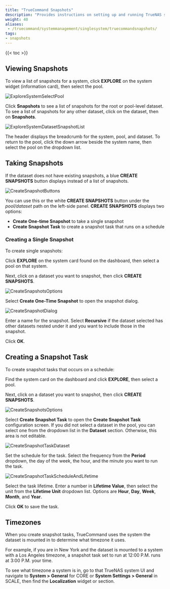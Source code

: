 ```yaml
---
title: "TrueCommand Snapshots"
description: "Provides instructions on setting up and running TrueNAS storage snapshots in TrueCommand."
weight: 40
aliases:
 - /truecommand/systemmanagement/singlesystem/truecommandsnapshots/
tags:
- snapshots
---
```


{{< toc >}}

## Viewing Snapshots

To view a list of snapshots for a system, click **EXPLORE** on the system widget (information card), then select the pool.

![ExploreSystemSelectPool](/images/TrueCommand/Systems/ExploreSystemSelectPool.png "Select a Pool")

Click **Snapshots** to see a list of snapshots for the root or pool-level dataset.
To see a list of snapshots for any other dataset, click on the dataset, then on **Snapshots**.

![ExploreSystemDatasetSnapshotList](/images/TrueCommand/Systems/ExploreSystemDatasetSnapshotList.png "Dataset Snapshot list")

The header displays the breadcrumb for the system, pool, and dataset. To return to the pool, click the down arrow beside the system name, then select the pool on the dropdown list.

## Taking Snapshots
If the dataset does not have existing snapshots, a blue **CREATE SNAPSHOTS** button displays instead of a list of snapshots.

![CreateSnapshotButtons](/images/TrueCommand/Systems/CreateSnapshotButtons.png "Create Snapshot Buttons")

You can use this or the white **CREATE SNAPSHOTS** button under the *pool/dataset* path on the left-side panel.
**CREATE SNAPSHOTS** displays two options:

* **Create One-time Snapshot** to take a single snapshot
* **Create Snapshot Task** to create a snapshot task that runs on a schedule

### Creating a Single Snapshot

To create single snapshots:

Click **EXPLORE** on the system card found on the dashboard, then select a pool on that system.

Next, click on a dataset you want to snapshot, then click **CREATE SNAPSHOTS**.

![CreateSnapshotsOptions](/images/TrueCommand/Systems/CreateSnapshotsOptions.png "Create One-time Snapshot")

Select **Create One-Time Snapshot** to open the snapshot dialog.

![CreateSnapshotDialog](/images/TrueCommand/Systems/CreateSnapshotDialog.png "Create Snapshot Dialog")

Enter a name for the snapshot.
Select **Recursive** if the dataset selected has other datasets nested under it and you want to include those in the snapshot.

Click **OK**.

## Creating a Snapshot Task

To create snapshot tasks that occurs on a schedule:

Find the system card on the dashboard and click **EXPLORE**, then select a pool.

Next, click on a dataset you want to snapshot, then click **CREATE SNAPSHOTS**.

![CreateSnapshotsOptions](/images/TrueCommand/Systems/CreateSnapshotsOptions.png "Create Snapshot Task")

Select **Create Snapshot Task** to open the **Create Snapshot Task** configuration screen.
If you did not select a dataset in the pool, you can select one from the dropdown list in the **Dataset** section. Otherwise, this area is not editable.

![CreateSnapshotTaskDataset](/images/TrueCommand/Systems/CreateSnapshotTaskDataset.png "Create Snapshot Task Dataset Path")

Set the schedule for the task. Select the frequency from the **Period** dropdown, the day of the week, the hour, and the minute you want to run the task.

![CreateSnapshotTaskScheduleAndLifetime](/images/TrueCommand/Systems/CreateSnapshotTaskScheduleAndLifetime.png "Add Snapshot Task Schedule and Lifetime")

Select the task lifetime. Enter a number in **Lifetime Value**, then select the unit from the **Lifetime Unit** dropdown list. Options are **Hour**, **Day**, **Week**, **Month**, and **Year**.

Click **OK** to save the task.

## Timezones

When you create snapshot tasks, TrueCommand uses the system the dataset is mounted in to determine what timezone it uses.

For example, if you are in New York and the dataset is mounted to a system with a Los Angeles timezone, a snapshot task set to run at 12:00 P.M. runs at 3:00 P.M. your time.

To see what timezone a system is in, go to that TrueNAS system UI and navigate to **System > General** for CORE or **System Settings > General** in SCALE, then find the **Localization** widget or section.
